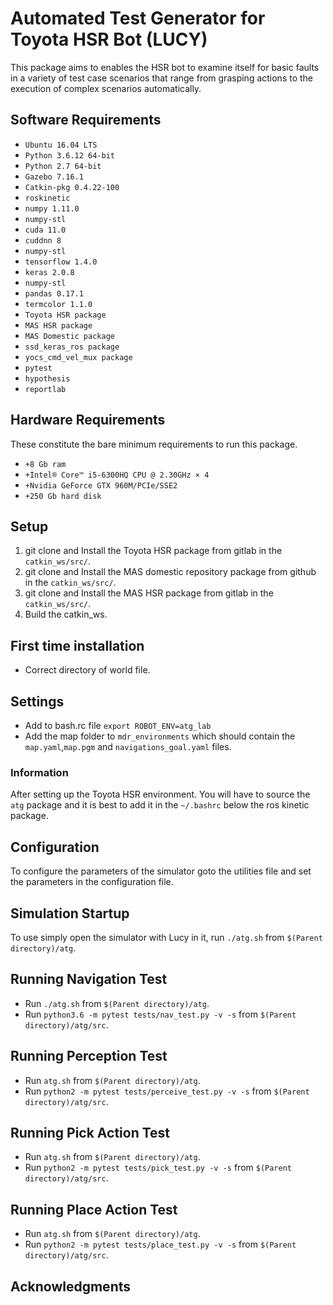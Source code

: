 # Automated Test Generator for Toyota HSR Bot (LUCY)

This package aims to enables the HSR bot to examine itself for basic
faults in a variety of test case scenarios that range from grasping 
actions to the execution of complex scenarios automatically.


## Software Requirements

* `Ubuntu 16.04 LTS`
* `Python 3.6.12 64-bit`
* `Python 2.7 64-bit`
* `Gazebo 7.16.1`
* `Catkin-pkg 0.4.22-100`
* `roskinetic`
* `numpy 1.11.0`
* `numpy-stl`
* `cuda 11.0`
* `cuddnn 8`
* `numpy-stl`
* `tensorflow 1.4.0`
* `keras 2.0.8`
* `numpy-stl`
* `pandas 0.17.1`
* `termcolor 1.1.0`
* `Toyota HSR package`
* `MAS HSR package`
* `MAS Domestic package`
* `ssd_keras_ros package`
* `yocs_cmd_vel_mux package`
* `pytest`
* `hypothesis`
* `reportlab`

## Hardware Requirements

These constitute the bare minimum requirements to run this package.

* `+8 Gb ram`
* `+Intel® Core™ i5-6300HQ CPU @ 2.30GHz × 4 `
* `+Nvidia GeForce GTX 960M/PCIe/SSE2`
* `+250 Gb hard disk`

## Setup

1. git clone and Install the Toyota HSR package from gitlab in the `catkin_ws/src/`.
2. git clone and Install the MAS domestic repository package from github in the `catkin_ws/src/`.
3. git clone and Install the MAS HSR package from gitlab in the `catkin_ws/src/`.
4. Build the catkin_ws.

## First time installation

- Correct directory of world file.

## Settings
- Add to bash.rc file `export ROBOT_ENV=atg_lab`
- Add the map folder to `mdr_environments` which should contain the `map.yaml`,`map.pgm` and `navigations_goal.yaml` files.

### Information
After setting up the Toyota HSR environment. You will have to source the `atg` package and it is best to add it
in the `~/.bashrc` below the ros kinetic package.


## Configuration

To configure the parameters of the simulator goto the utilities file and set the parameters in the configuration file.

## Simulation Startup

To use simply open the simulator with Lucy in it, run `./atg.sh` from `$(Parent directory)/atg`.

## Running Navigation Test

- Run `./atg.sh` from `$(Parent directory)/atg`.
- Run `python3.6 -m pytest tests/nav_test.py -v -s` from `$(Parent directory)/atg/src`.

## Running Perception Test

- Run `atg.sh` from `$(Parent directory)/atg`.
- Run `python2 -m pytest tests/perceive_test.py -v -s` from `$(Parent directory)/atg/src`.

## Running Pick Action Test

- Run `atg.sh` from `$(Parent directory)/atg`.
- Run `python2 -m pytest tests/pick_test.py -v -s` from `$(Parent directory)/atg/src`.

## Running Place Action Test

- Run `atg.sh` from `$(Parent directory)/atg`.
- Run `python2 -m pytest tests/place_test.py -v -s` from `$(Parent directory)/atg/src`.



## Acknowledgments
